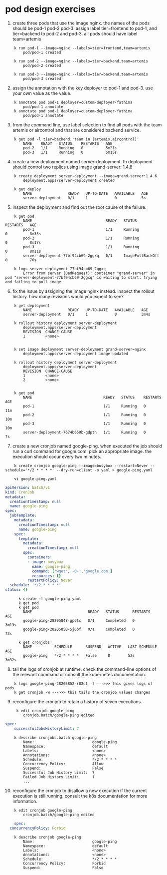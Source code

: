 # pod design exercises

1. create three pods that use the image nginx. the names of the pods should be pod-1 pod-2 pod-3. assign label tier=frontend to pod-1, and tier=backend to pod-2 and pod-3. all pods should have label team=artemis

```
    k run pod-1 --image=nginx --labels=tier=frontend,team=artemis
        pod/pod-1 created

    k run pod-2 --image=nginx --labels=tier=backend,team=artemis
        pod/pod-2 created

    k run pod-3 --image=nginx --labels=tier=backend,team=artemis
        pod/pod-3 created
```

2. assign the annotation with the key deployer to pod-1 and pod-3. use your own value as the value.

```
    k annotate pod pod-1 deployer=custom-deployer-fathima
        pod/pod-1 annotate
    k annotate pod pod-1 deployer=custom-deployer-fathima
        pod/pod-1 annotate
```

3. from the command line, use label selection to find all pods with the team artemis or aircontrol and that are considered backend service.

```
    k get pod -l tier=backend,'team in (artemis,aircontrol)'
        NAME    READY   STATUS    RESTARTS   AGE
        pod-2   1/1     Running   0          5m21s
        pod-3   1/1     Running   0          5m15s
```

4. create a new deployment named server-deployment. th deployment should control two replics using image grand-server: 1.4.6

```
    k create deployment server-deployment --image=grand-server:1.4.6
        deployment.apps/server-deployment created

    k get deploy
        NAME                READY   UP-TO-DATE   AVAILABLE   AGE
        server-deployment   0/1     1            0           5s
```

5. inspect the deployment and find out the root cause of the failure. 

```
    k get pod
        NAME                                 READY   STATUS             RESTARTS   AGE
        pod-1                                1/1     Running            0          8m33s
        pod-2                                1/1     Running            0          8m17s
        pod-3                                1/1     Running            0          8m11s
        server-deployment-77bf94cb69-2ggxq   0/1     ImagePullBackOff   0          76s

    k logs server-deployment-77bf94cb69-2ggxq 
        Error from server (BadRequest): container "grand-server" in pod "server-deployment-77bf94cb69-2ggxq" is waiting to start: trying and failing to pull image

```

6. fix the issue by assigning the image nginx instead. inspect the rollout history. how many revisions would you expect to see?

```
    k get deployment
        NAME                READY   UP-TO-DATE   AVAILABLE   AGE
        server-deployment   0/1     1            0           3m4s

    k rollout history deployment server-deployment 
        deployment.apps/server-deployment 
        REVISION  CHANGE-CAUSE
        1         <none>


    k set image deployment server-deployment grand-server=nginx
        deployment.apps/server-deployment image updated

    k rollout history deployment server-deployment 
        deployment.apps/server-deployment 
        REVISION  CHANGE-CAUSE
        1         <none>
        2         <none>


    k get pod
        NAME                                READY   STATUS    RESTARTS   AGE
        pod-1                               1/1     Running   0          11m
        pod-2                               1/1     Running   0          10m
        pod-3                               1/1     Running   0          10m
        server-deployment-7674b659b-gdpth   1/1     Running   0          7s

```
7. create a new cronjob named google-ping. when executed the job should run a curl command for google.com. pick an appropriate image. the execution should occur every two minutes. 

```
    k create cronjob google-ping --image=busybox --restart=Never --schedule='*/2 * * * *' --dry-run=client -o yaml > google-ping.yaml

    vi google-ping.yaml
```

```yaml
apiVersion: batch/v1
kind: CronJob
metadata:
  creationTimestamp: null
  name: google-ping
spec:
  jobTemplate:
    metadata:
      creationTimestamp: null
      name: google-ping
    spec:
      template:
        metadata:
          creationTimestamp: null
        spec:
          containers:
          - image: busybox
            name: google-ping
            command: ['wget','-O-','google.com']
            resources: {}
          restartPolicy: Never
  schedule: '*/2 * * * *'
status: {}
```
```
      k create -f google-ping.yaml 
      k get pod
      k get pod
        NAME                         READY   STATUS      RESTARTS   AGE
        google-ping-28205848-gp6tc   0/1     Completed   0          3m13s
        google-ping-28205850-5j6bf   0/1     Completed   0          73s

      k get cronjobs
        NAME          SCHEDULE      SUSPEND   ACTIVE   LAST SCHEDULE   AGE
        google-ping   */2 * * * *   False     0        52s             3m32s

```

8. tail the logs of cronjob at runtime. check the command-line options of the relevant command or consult the kubernetes documentation.

```
    k logs google-ping-28205852-r82dt -f --->>> this gives logs of pods
    k get cronjob -w --->>> this tails the cronjob values changes
```

9. reconfigure the cronjob to retain a history of seven executions.

```
     k edit cronjob google-ping 
        cronjob.batch/google-ping edited
```

```yaml
spec:
    successfulJobsHistoryLimit: 7
```
```
    k describe cronjobs.batch google-ping 
        Name:                          google-ping
        Namespace:                     default
        Labels:                        <none>
        Annotations:                   <none>
        Schedule:                      */2 * * * *
        Concurrency Policy:            Allow
        Suspend:                       False
        Successful Job History Limit:  7
        Failed Job History Limit:      1
        ...
```

10. reconfigure the cronjob to disallow a new execution if the current execution is still running. consult the k8s documentation for more information. 

```
    k edit cronjob google-ping
        cronjob.batch/google-ping edited
```

```yaml
    spec:
  concurrencyPolicy: Forbid
```

```
    k describe cronjob google-ping 
        Name:                          google-ping
        Namespace:                     default
        Labels:                        <none>
        Annotations:                   <none>
        Schedule:                      */2 * * * *
        Concurrency Policy:            Forbid
        Suspend:                       False
```
